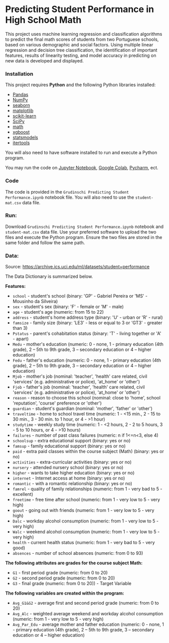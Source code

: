 # Predicting Student Performance in High School Math 
This project uses machine learning regression and classification algorithms to predict the final math scores of students from two Portuguese schools, based on various demographic and social factors.  Using multiple linear regression and decision tree classification, the identification of important features, results of linearity testing, and model accuracy in predicting on new data is developed and displayed.

### Installation

This project requires **Python** and the following Python libraries installed:


- [Pandas](http://pandas.pydata.org/)
- [NumPy](http://www.numpy.org/)
- [seaborn](https://seaborn.pydata.org/)
- [matplotlib](http://matplotlib.org/)
- [scikit-learn](http://scikit-learn.org/stable/)
- [SciPy](https://scipy.org/)
- [math](https://docs.python.org/3/library/math.html)
- [xgboost](https://pypi.org/project/xgboost/)
- [statsmodels](https://pypi.org/project/statsmodels/)
- [itertools](https://docs.python.org/3/library/itertools.html)

You will also need to have software installed to run and execute a Python program. 

You may run the code on [Jupyter Notebook](http://jupyter.org/install.html), [Google Colab](https://www.freecodecamp.org/news/google-colaboratory-python-code-in-your-google-drive/#:~:text=To%20run%20the%20code%20in,having%20to%20install%20them%20first.), [Pycharm](https://www.jetbrains.com/help/pycharm/installation-guide.html), ect.

### Code

The code is provided in the `Grudinschi Predicting Student Performance.ipynb` notebook file.  You will also need to use the `student-mat.csv` data file.


### Run:

Download `Grudinschi Predicting Student Performance.ipynb` notebook and `student-mat.csv` data file.  Use your preferred software to upload the two files and execute the Python program.  Ensure the two files are stored in the same folder and follow the same path.

### Data:
Source: https://archive.ics.uci.edu/ml/datasets/student+performance

The Data Dictionary is summarized below.

**Features:**

- `school` - student's school (binary: 'GP' - Gabriel Pereira or 'MS' - Mousinho da Silveira)
- `sex` - student's sex (binary: 'F' - female or 'M' - male)
- `age` - student's age (numeric: from 15 to 22)
- `address` - student's home address type (binary: 'U' - urban or 'R' - rural)
- `famsize` - family size (binary: 'LE3' - less or equal to 3 or 'GT3' - greater than 3)
- `Pstatus` - parent's cohabitation status (binary: 'T' - living together or 'A' - apart)
- `Medu` - mother's education (numeric: 0 - none, 1 - primary education (4th grade), 2 – 5th to 9th grade, 3 – secondary education or 4 – higher education)
- `Fedu` - father's education (numeric: 0 - none, 1 - primary education (4th grade), 2 – 5th to 9th grade, 3 – secondary education or 4 – higher education)
- `Mjob` - mother's job (nominal: 'teacher', 'health' care related, civil 'services' (e.g. administrative or police), 'at_home' or 'other')
- `Fjob` - father's job (nominal: 'teacher', 'health' care related, civil 'services' (e.g. administrative or police), 'at_home' or 'other')
- `reason` - reason to choose this school (nominal: close to 'home', school 'reputation', 'course' preference or 'other')
- `guardian` - student's guardian (nominal: 'mother', 'father' or 'other')
- `traveltime` - home to school travel time (numeric: 1 - <15 min., 2 - 15 to 30 min., 3 - 30 min. to 1 hour, or 4 - >1 hour)
- `studytime` - weekly study time (numeric: 1 - <2 hours, 2 - 2 to 5 hours, 3 - 5 to 10 hours, or 4 - >10 hours)
- `failures` - number of past class failures (numeric: n if 1<=n<3, else 4)
- `schoolsup` - extra educational support (binary: yes or no)
- `famsup` - family educational support (binary: yes or no)
- `paid` - extra paid classes within the course subject (Math) (binary: yes or no)
- `activities` - extra-curricular activities (binary: yes or no)
- `nursery` - attended nursery school (binary: yes or no)
- `higher` - wants to take higher education (binary: yes or no)
- `internet` - Internet access at home (binary: yes or no)
- `romantic` - with a romantic relationship (binary: yes or no)
- `famrel` - quality of family relationships (numeric: from 1 - very bad to 5 - excellent)
- `freetime` - free time after school (numeric: from 1 - very low to 5 - very high)
- `goout` - going out with friends (numeric: from 1 - very low to 5 - very high)
- `Dalc` - workday alcohol consumption (numeric: from 1 - very low to 5 - very high)
- `Walc` - weekend alcohol consumption (numeric: from 1 - very low to 5 - very high)
- `health` - current health status (numeric: from 1 - very bad to 5 - very good)
- `absences` - number of school absences (numeric: from 0 to 93)
 
**The following attributes are grades for the course subject Math:**

- `G1` - first period grade (numeric: from 0 to 20)
- `G2` - second period grade (numeric: from 0 to 20)
- `G3` - final grade (numeric: from 0 to 20)) - Target Variable

**The following variables are created within the program:**

- `Avg_G1&G2` - average first and second period grade (numeric: from 0 to 20)
- `Avg_Alc` - weighted average weekend and workday alcohol consumption (numeric: from 1 - very low to 5 - very high)
- `Avg_Par_Edu` - average mother and father education (numeric: 0 - none, 1 - primary education (4th grade), 2 – 5th to 9th grade, 3 – secondary education or 4 – higher education)
